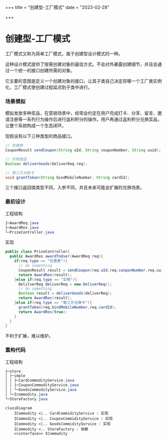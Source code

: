 +++
title = "创建型-工厂模式"
date = "2023-02-28"

+++

# 创建型-工厂模式

工厂模式又称为简单工厂模式，属于创建型设计模式的一种。

这种设计模式提供了按需创建对象的最佳方式。不会对外暴露创建细节，并且会通过一个统一的接口创建所需的对象。

它主要的意图是定义一个创建对象的接口，让其子类自己决定将哪一个工厂类实例化，工厂模式使创建过程延迟到子类中进行。



### 场景模拟

模拟发放多种奖品，在营销场景中，经常会约定在用户完成打卡、分享、留言、邀请注册等一系列行为操作后进行返利积分的操作。用户再通过返利积分兑换奖品，让整个系统构成一个生态闭环。

现假设有以下三种类型的商品接口。

```java
// 优惠券
CouponResult sendCoupon(String uId, String couponNumber, String uuid);

// 实物商品
Boolean deliverGoods(DeliverReq req);

// 第三方兑换卡
void grantToken(String bindMobileNumber, String cardId);
```

三个接口返回值类型不同，入参不同，并且未来可能会扩展的兑换场景。



### 最初设计

工程结构

```java
├─AwardReq.java
├─AwardRes.java
└─PrizeController.java
```

实现

```java
public class PrizeController{
  public AwardRes awardToUser(AwardReq req){
    if(req.type == "优惠券"){
      // do something
      CouponResult result = sendCoupon(req.uId,req.conponNumber,req.uuid);
      return AwardRes(result);
    }else if(req.type == "实物"){
      DelilverReq deliverReq = new DeliverReq();
      // do something
      Boolean result = deliverGoods(deliverReq);
      return AwardRes(result);
    }else if(req.type == "第三方兑换卡"){
      grantToken(req.bindMobileNumber,req.cardId);
      return AwardRes(true);
    }
  }
}
```

不利于扩展，难以维护。



### 重构代码

工程结构

```java
├─store
│ ├─imple
│ │ ├─CardCommodityService.java
│ │ ├─CouponCommodityService.java
│ │ └─GoodsCommodityService.java
│ └─Icommodity.java
└─StoreFactory.java
```

```mermaid
classDiagram
    ICommodity <|.. CardCommidityService : 实现
    ICommodity <|.. CouponCommidityService : 实现
    ICommodity <|.. GoodsCommidityService : 实现
    ICommodity <.. StoreFactory : 依赖
    <<interface>> ICommodity
```
